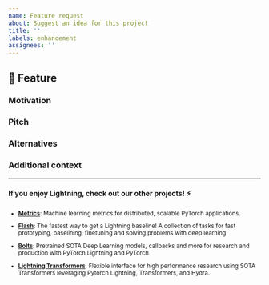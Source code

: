 ```yaml
---
name: Feature request
about: Suggest an idea for this project
title: ''
labels: enhancement
assignees: ''
---
```


## 🚀 Feature

<!-- A clear and concise description of the feature proposal -->

### Motivation

<!-- Please outline the motivation for the proposal. Is your feature request related to a problem? e.g., I'm always frustrated when [...]. If this is related to another GitHub issue, please link here too -->

### Pitch

<!-- A clear and concise description of what you want to happen. -->

### Alternatives

<!-- A clear and concise description of any alternative solutions or features you've considered, if any. -->

### Additional context

<!-- Add any other context or screenshots about the feature request here. -->

______________________________________________________________________

#### If you enjoy Lightning, check out our other projects! ⚡

<sub>

- [**Metrics**](https://github.com/PyTorchLightning/metrics): Machine learning metrics for distributed, scalable PyTorch applications.

- [**Flash**](https://github.com/PyTorchLightning/lightning-flash): The fastest way to get a Lightning baseline! A collection of tasks for fast prototyping, baselining, finetuning and solving problems with deep learning

- [**Bolts**](https://github.com/PyTorchLightning/lightning-bolts): Pretrained SOTA Deep Learning models, callbacks and more for research and production with PyTorch Lightning and PyTorch

- [**Lightning Transformers**](https://github.com/PyTorchLightning/lightning-transformers): Flexible interface for high performance research using SOTA Transformers leveraging Pytorch Lightning, Transformers, and Hydra.

</sub>
